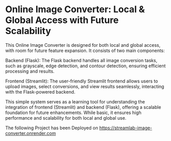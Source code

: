 # Online Image Converter: Local & Global Access with Future Scalability
This Online Image Converter is designed for both local and global access, with room for future feature expansion. It consists of two main components:

Backend (Flask): The Flask backend handles all image conversion tasks, such as grayscale, edge detection, and contour detection, ensuring efficient processing and results.

Frontend (Streamlit): The user-friendly Streamlit frontend allows users to upload images, select conversions, and view results seamlessly, interacting with the Flask-powered backend.

This simple system serves as a learning tool for understanding the integration of frontend (Streamlit) and backend (Flask), offering a scalable foundation for future enhancements. While basic, it ensures high performance and scalability for both local and global use.

The following Project has been Deployed on https://streamlab-image-converter.onrender.com
